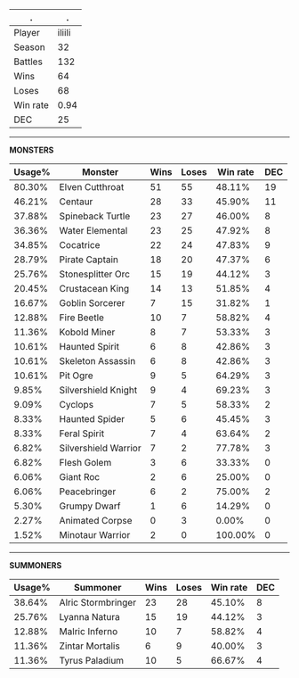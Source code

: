 .|.
|-|-
Player|iliili
Season|32
Battles|132
Wins|64
Loses|68
Win rate|0.94
DEC|25

---
**MONSTERS**

Usage%|Monster|Wins|Loses|Win rate|DEC|
-|-|-|-|-|-|
80.30%|Elven Cutthroat|51|55|48.11%|19|
46.21%|Centaur|28|33|45.90%|11|
37.88%|Spineback Turtle|23|27|46.00%|8|
36.36%|Water Elemental|23|25|47.92%|8|
34.85%|Cocatrice|22|24|47.83%|9|
28.79%|Pirate Captain|18|20|47.37%|6|
25.76%|Stonesplitter Orc|15|19|44.12%|3|
20.45%|Crustacean King|14|13|51.85%|4|
16.67%|Goblin Sorcerer|7|15|31.82%|1|
12.88%|Fire Beetle|10|7|58.82%|4|
11.36%|Kobold Miner|8|7|53.33%|3|
10.61%|Haunted Spirit|6|8|42.86%|3|
10.61%|Skeleton Assassin|6|8|42.86%|3|
10.61%|Pit Ogre|9|5|64.29%|3|
9.85%|Silvershield Knight|9|4|69.23%|3|
9.09%|Cyclops|7|5|58.33%|2|
8.33%|Haunted Spider|5|6|45.45%|3|
8.33%|Feral Spirit|7|4|63.64%|2|
6.82%|Silvershield Warrior|7|2|77.78%|3|
6.82%|Flesh Golem|3|6|33.33%|0|
6.06%|Giant Roc|2|6|25.00%|0|
6.06%|Peacebringer|6|2|75.00%|2|
5.30%|Grumpy Dwarf|1|6|14.29%|0|
2.27%|Animated Corpse|0|3|0.00%|0|
1.52%|Minotaur Warrior|2|0|100.00%|0|

---
**SUMMONERS**

Usage%|Summoner|Wins|Loses|Win rate|DEC|
-|-|-|-|-|-|
38.64%|Alric Stormbringer|23|28|45.10%|8|
25.76%|Lyanna Natura|15|19|44.12%|3|
12.88%|Malric Inferno|10|7|58.82%|4|
11.36%|Zintar Mortalis|6|9|40.00%|3|
11.36%|Tyrus Paladium|10|5|66.67%|4|

